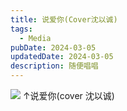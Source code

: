 ```yaml
---
title: 说爱你(Cover沈以诚)
tags:
  - Media
pubDate: 2024-03-05
updatedDate: 2024-03-05
description: 随便唱唱
---
```

 [![](/static/images/Eason-photo1.png)](http://101.133.141.149/SayLoveU.mp3 "说爱你")
 ↑说爱你(cover 沈以诚)